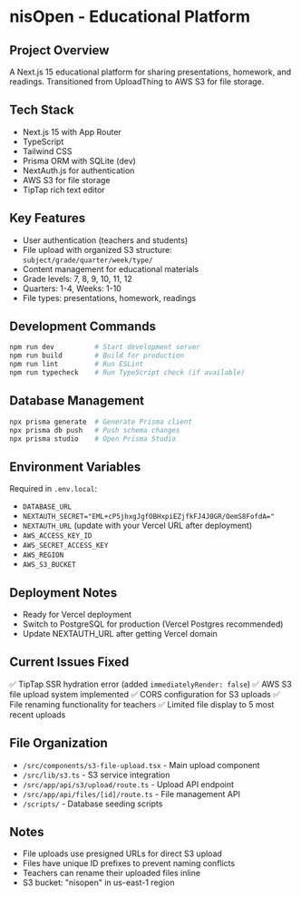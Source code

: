 # nisOpen - Educational Platform

## Project Overview
A Next.js 15 educational platform for sharing presentations, homework, and readings. Transitioned from UploadThing to AWS S3 for file storage.

## Tech Stack
- Next.js 15 with App Router
- TypeScript
- Tailwind CSS
- Prisma ORM with SQLite (dev) 
- NextAuth.js for authentication
- AWS S3 for file storage
- TipTap rich text editor

## Key Features
- User authentication (teachers and students)
- File upload with organized S3 structure: `subject/grade/quarter/week/type/`
- Content management for educational materials
- Grade levels: 7, 8, 9, 10, 11, 12
- Quarters: 1-4, Weeks: 1-10
- File types: presentations, homework, readings

## Development Commands
```bash
npm run dev          # Start development server
npm run build        # Build for production
npm run lint         # Run ESLint
npm run typecheck    # Run TypeScript check (if available)
```

## Database Management
```bash
npx prisma generate  # Generate Prisma client
npx prisma db push   # Push schema changes
npx prisma studio    # Open Prisma Studio
```

## Environment Variables
Required in `.env.local`:
- `DATABASE_URL`
- `NEXTAUTH_SECRET="EML+cP5jhxgJgfOBHxpiEZjfkFJ4J0GR/OemS8FofdA="`
- `NEXTAUTH_URL` (update with your Vercel URL after deployment)
- `AWS_ACCESS_KEY_ID`
- `AWS_SECRET_ACCESS_KEY` 
- `AWS_REGION`
- `AWS_S3_BUCKET`

## Deployment Notes
- Ready for Vercel deployment
- Switch to PostgreSQL for production (Vercel Postgres recommended)
- Update NEXTAUTH_URL after getting Vercel domain

## Current Issues Fixed
✅ TipTap SSR hydration error (added `immediatelyRender: false`)
✅ AWS S3 file upload system implemented
✅ CORS configuration for S3 uploads
✅ File renaming functionality for teachers
✅ Limited file display to 5 most recent uploads

## File Organization
- `/src/components/s3-file-upload.tsx` - Main upload component
- `/src/lib/s3.ts` - S3 service integration  
- `/src/app/api/s3/upload/route.ts` - Upload API endpoint
- `/src/app/api/files/[id]/route.ts` - File management API
- `/scripts/` - Database seeding scripts

## Notes
- File uploads use presigned URLs for direct S3 upload
- Files have unique ID prefixes to prevent naming conflicts
- Teachers can rename their uploaded files inline
- S3 bucket: "nisopen" in us-east-1 region